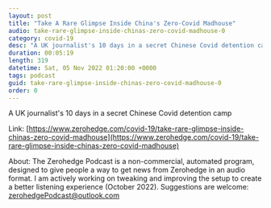 ```yaml
---
layout: post
title: "Take A Rare Glimpse Inside China's Zero-Covid Madhouse"
audio: take-rare-glimpse-inside-chinas-zero-covid-madhouse-0
category: covid-19
desc: "A UK journalist's 10 days in a secret Chinese Covid detention camp"
duration: 00:05:19
length: 319
datetime: Sat, 05 Nov 2022 01:20:00 +0000
tags: podcast
guid: take-rare-glimpse-inside-chinas-zero-covid-madhouse-0
order: 0
---
```

A UK journalist's 10 days in a secret Chinese Covid detention camp

Link: [https://www.zerohedge.com/covid-19/take-rare-glimpse-inside-chinas-zero-covid-madhouse](https://www.zerohedge.com/covid-19/take-rare-glimpse-inside-chinas-zero-covid-madhouse)

About: The Zerohedge Podcast is a non-commercial, automated program, designed to give people a way to get news from Zerohedge in an audio format.  I am actively working on tweaking and improving the setup to create a better listening experience (October 2022).  Suggestions are welcome: [zerohedgePodcast@outlook.com](mailto:zerohedgePodcast@outlook.com)